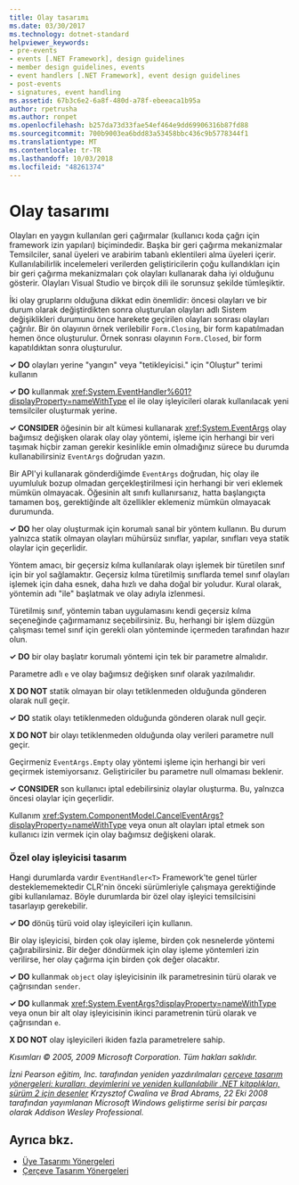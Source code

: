```yaml
---
title: Olay tasarımı
ms.date: 03/30/2017
ms.technology: dotnet-standard
helpviewer_keywords:
- pre-events
- events [.NET Framework], design guidelines
- member design guidelines, events
- event handlers [.NET Framework], event design guidelines
- post-events
- signatures, event handling
ms.assetid: 67b3c6e2-6a8f-480d-a78f-ebeeaca1b95a
author: rpetrusha
ms.author: ronpet
ms.openlocfilehash: b257da73d33fae54ef464e9dd69906316b87fd88
ms.sourcegitcommit: 700b9003ea6bdd83a53458bbc436c9b5778344f1
ms.translationtype: MT
ms.contentlocale: tr-TR
ms.lasthandoff: 10/03/2018
ms.locfileid: "48261374"
---
```

# <a name="event-design"></a>Olay tasarımı
Olayları en yaygın kullanılan geri çağırmalar (kullanıcı koda çağrı için framework izin yapıları) biçimindedir. Başka bir geri çağırma mekanizmalar Temsilciler, sanal üyeleri ve arabirim tabanlı eklentileri alma üyeleri içerir. Kullanılabilirlik incelemeleri verilerden geliştiricilerin çoğu kullandıkları için bir geri çağırma mekanizmaları çok olayları kullanarak daha iyi olduğunu gösterir. Olayları Visual Studio ve birçok dili ile sorunsuz şekilde tümleşiktir.  
  
 İki olay gruplarını olduğuna dikkat edin önemlidir: öncesi olayları ve bir durum olarak değiştirdikten sonra oluşturulan olayları adlı Sistem değişiklikleri durumunu önce harekete geçirilen olayları sonrası olayları çağrılır. Bir ön olayının örnek verilebilir `Form.Closing`, bir form kapatılmadan hemen önce oluşturulur. Örnek sonrası olayının `Form.Closed`, bir form kapatıldıktan sonra oluşturulur.  
  
 **✓ DO** olayları yerine "yangın" veya "tetikleyicisi." için "Oluştur" terimi kullanın  
  
 **✓ DO** kullanmak <xref:System.EventHandler%601?displayProperty=nameWithType> el ile olay işleyicileri olarak kullanılacak yeni temsilciler oluşturmak yerine.  
  
 **✓ CONSIDER** öğesinin bir alt kümesi kullanarak <xref:System.EventArgs> olay bağımsız değişken olarak olay olay yöntemi, işleme için herhangi bir veri taşımak hiçbir zaman gerekir kesinlikle emin olmadığınız sürece bu durumda kullanabilirsiniz `EventArgs` doğrudan yazın.  
  
 Bir API'yi kullanarak gönderdiğimde `EventArgs` doğrudan, hiç olay ile uyumluluk bozup olmadan gerçekleştirilmesi için herhangi bir veri eklemek mümkün olmayacak. Öğesinin alt sınıfı kullanırsanız, hatta başlangıçta tamamen boş, gerektiğinde alt özellikler eklemeniz mümkün olmayacak durumunda.  
  
 **✓ DO** her olay oluşturmak için korumalı sanal bir yöntem kullanın. Bu durum yalnızca statik olmayan olayları mühürsüz sınıflar, yapılar, sınıfları veya statik olaylar için geçerlidir.  
  
 Yöntem amacı, bir geçersiz kılma kullanılarak olayı işlemek bir türetilen sınıf için bir yol sağlamaktır. Geçersiz kılma türetilmiş sınıflarda temel sınıf olayları işlemek için daha esnek, daha hızlı ve daha doğal bir yoludur. Kural olarak, yöntemin adı "ile" başlatmak ve olay adıyla izlenmesi.  
  
 Türetilmiş sınıf, yöntemin taban uygulamasını kendi geçersiz kılma seçeneğinde çağırmamanız seçebilirsiniz. Bu, herhangi bir işlem düzgün çalışması temel sınıf için gerekli olan yönteminde içermeden tarafından hazır olun.  
  
 **✓ DO** bir olay başlatır korumalı yöntemi için tek bir parametre almalıdır.  
  
 Parametre adlı `e` ve olay bağımsız değişken sınıf olarak yazılmalıdır.  
  
 **X DO NOT** statik olmayan bir olayı tetiklenmeden olduğunda gönderen olarak null geçir.  
  
 **✓ DO** statik olayı tetiklenmeden olduğunda gönderen olarak null geçir.  
  
 **X DO NOT** bir olayı tetiklenmeden olduğunda olay verileri parametre null geçir.  
  
 Geçirmeniz `EventArgs.Empty` olay yöntemi işleme için herhangi bir veri geçirmek istemiyorsanız. Geliştiriciler bu parametre null olmaması beklenir.  
  
 **✓ CONSIDER** son kullanıcı iptal edebilirsiniz olaylar oluşturma. Bu, yalnızca öncesi olaylar için geçerlidir.  
  
 Kullanım <xref:System.ComponentModel.CancelEventArgs?displayProperty=nameWithType> veya onun alt olayları iptal etmek son kullanıcı izin vermek için olay bağımsız değişkeni olarak.  
  
### <a name="custom-event-handler-design"></a>Özel olay işleyicisi tasarım  
 Hangi durumlarda vardır `EventHandler<T>` Framework'te genel türler desteklememektedir CLR'nin önceki sürümleriyle çalışmaya gerektiğinde gibi kullanılamaz. Böyle durumlarda bir özel olay işleyici temsilcisini tasarlayıp gerekebilir.  
  
 **✓ DO** dönüş türü void olay işleyicileri için kullanın.  
  
 Bir olay işleyicisi, birden çok olay işleme, birden çok nesnelerde yöntemi çağırabilirsiniz. Bir değer döndürmek için olay işleme yöntemleri izin verilirse, her olay çağırma için birden çok değer olacaktır.  
  
 **✓ DO** kullanmak `object` olay işleyicisinin ilk parametresinin türü olarak ve çağrısından `sender`.  
  
 **✓ DO** kullanmak <xref:System.EventArgs?displayProperty=nameWithType> veya onun bir alt olay işleyicisinin ikinci parametrenin türü olarak ve çağrısından `e`.  
  
 **X DO NOT** olay işleyicileri ikiden fazla parametrelere sahip.  
  
 *Kısımları © 2005, 2009 Microsoft Corporation. Tüm hakları saklıdır.*  
  
 *İzni Pearson eğitim, Inc. tarafından yeniden yazdırılmaları [çerçeve tasarım yönergeleri: kuralları, deyimlerini ve yeniden kullanılabilir .NET kitaplıkları, sürüm 2 için desenler](https://www.informit.com/store/framework-design-guidelines-conventions-idioms-and-9780321545619) Krzysztof Cwalina ve Brad Abrams, 22 Eki 2008 tarafından yayımlanan Microsoft Windows geliştirme serisi bir parçası olarak Addison Wesley Professional.*  
  
## <a name="see-also"></a>Ayrıca bkz.

- [Üye Tasarımı Yönergeleri](../../../docs/standard/design-guidelines/member.md)  
- [Çerçeve Tasarım Yönergeleri](../../../docs/standard/design-guidelines/index.md)
